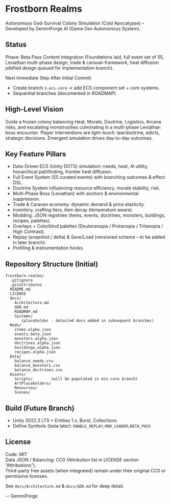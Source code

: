 # Frostborn Realms

Autonomous God-Survival Colony Simulation (Cold Apocalypse) – Developed by GeminiForge AI (Game Dev Autonomous System).

## Status
Phase: Beta Pass Content Integration (Foundations laid, full event set of 55, Leviathan multi-phase design, trade & caravan framework, heat diffusion jobified design queued for implementation branch).

Next Immediate Step After Initial Commit:
- Create branch `2-ecs-core` → add ECS component set + core systems.
- Sequential branches (documented in ROADMAP).

## High-Level Vision
Guide a frozen colony balancing Heat, Morale, Doctrine, Logistics, Arcane risks, and escalating monstrosities culminating in a multi-phase Leviathan boss encounter. Player interventions are *light-touch*: law/doctrine, edicts, strategic decisions. Emergent simulation drives day-to-day outcomes.

## Key Feature Pillars
- Data-Driven ECS (Unity DOTS) simulation: needs, heat, AI utility, hierarchical pathfinding, frontier heat diffusion.
- Full Event System (55 curated events) with branching outcomes & effect DSL.
- Doctrine System influencing resource efficiency, morale stability, risk.
- Multi-Phase Boss (Leviathan) with anchors & environmental suppression.
- Trade & Caravan economy: dynamic demand & price elasticity.
- Inventory, crafting tiers, item decay (temperature aware).
- Modding: JSON registries (items, events, doctrines, monsters, buildings, recipes, palettes).
- Overlays + Colorblind palettes (Deuteranopia / Protanopia / Tritanopia / High Contrast).
- Replay (snapshot / delta) & Save/Load (versioned schema – to be added in later branch).
- Profiling & instrumentation hooks.

## Repository Structure (Initial)
```
frostborn-realms/
  .gitignore
  .gitattributes
  README.md
  LICENSE
  docs/
    Architecture.md
    GDD.md
    ROADMAP.md
    Systems/
       (placeholder - detailed docs added in subsequent branches)
  Mods/
    items.alpha.json
    events.beta.json
    monsters.alpha.json
    doctrines.alpha.json
    buildings.alpha.json
    recipes.alpha.json
  Data/
    balance_needs.csv
    balance_monsters.csv
    balance_doctrines.csv
  Assets/
    Scripts/        (will be populated in ecs-core branch)
    ArtPlaceholders/
    Resources/
    Scenes/
```

## Build (Future Branch)
- Unity 2022.3 LTS + Entities 1.x, Burst, Collections.
- Define Symbols (beta later): `ENABLE_REPLAY;MOD_LOADER;BETA_PASS`

## License
Code: MIT  
Data JSON / Balancing: CC0 (Attribution list in LICENSE section “Attributions”).  
Third-party free assets (when integrated) remain under their original CC0 or permissive licenses.

See `docs/Architecture.md` & `docs/GDD.md` for deep detail.

-- GeminiForge